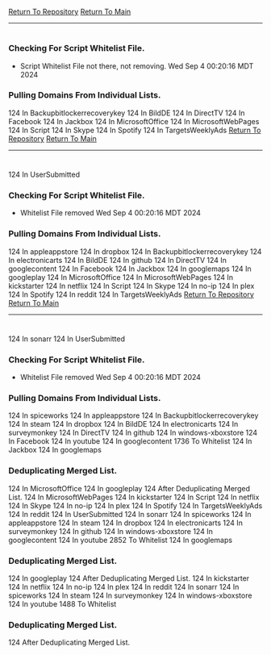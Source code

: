 [Return To Repository](https://github.com/DigitalWarrior/piholeparser/)
[Return To Main](https://github.com/DigitalWarrior/piholeparser/blob/master/RecentRunLogs/Mainlog.md)
____________________________________
# 
### Checking For Script Whitelist File.
* Script Whitelist File not there, not removing. Wed Sep  4 00:20:16 MDT 2024
### Pulling Domains From Individual Lists.
124 In Backupbitlockerrecoverykey
124 In BildDE
124 In DirectTV
124 In Facebook
124 In Jackbox
124 In MicrosoftOffice
124 In MicrosoftWebPages
124 In Script
124 In Skype
124 In Spotify
124 In TargetsWeeklyAds
[Return To Repository](https://github.com/DigitalWarrior/piholeparser/)
[Return To Main](https://github.com/DigitalWarrior/piholeparser/blob/master/RecentRunLogs/Mainlog.md)
____________________________________
# 
124 In UserSubmitted
### Checking For Script Whitelist File.
* Whitelist File removed Wed Sep  4 00:20:16 MDT 2024
### Pulling Domains From Individual Lists.
124 In appleappstore
124 In dropbox
124 In Backupbitlockerrecoverykey
124 In electronicarts
124 In BildDE
124 In github
124 In DirectTV
124 In googlecontent
124 In Facebook
124 In Jackbox
124 In googlemaps
124 In googleplay
124 In MicrosoftOffice
124 In MicrosoftWebPages
124 In kickstarter
124 In netflix
124 In Script
124 In Skype
124 In no-ip
124 In plex
124 In Spotify
124 In reddit
124 In TargetsWeeklyAds
[Return To Repository](https://github.com/DigitalWarrior/piholeparser/)
[Return To Main](https://github.com/DigitalWarrior/piholeparser/blob/master/RecentRunLogs/Mainlog.md)
____________________________________
# 
124 In sonarr
124 In UserSubmitted
### Checking For Script Whitelist File.
* Whitelist File removed Wed Sep  4 00:20:16 MDT 2024
### Pulling Domains From Individual Lists.
124 In spiceworks
124 In appleappstore
124 In Backupbitlockerrecoverykey
124 In steam
124 In dropbox
124 In BildDE
124 In electronicarts
124 In surveymonkey
124 In DirectTV
124 In github
124 In windows-xboxstore
124 In Facebook
124 In youtube
124 In googlecontent
1736 To Whitelist
124 In Jackbox
124 In googlemaps
### Deduplicating Merged List.
124 In MicrosoftOffice
124 In googleplay
124 After Deduplicating Merged List.
124 In MicrosoftWebPages
124 In kickstarter
124 In Script
124 In netflix
124 In Skype
124 In no-ip
124 In plex
124 In Spotify
124 In TargetsWeeklyAds
124 In reddit
124 In UserSubmitted
124 In sonarr
124 In spiceworks
124 In appleappstore
124 In steam
124 In dropbox
124 In electronicarts
124 In surveymonkey
124 In github
124 In windows-xboxstore
124 In googlecontent
124 In youtube
2852 To Whitelist
124 In googlemaps
### Deduplicating Merged List.
124 In googleplay
124 After Deduplicating Merged List.
124 In kickstarter
124 In netflix
124 In no-ip
124 In plex
124 In reddit
124 In sonarr
124 In spiceworks
124 In steam
124 In surveymonkey
124 In windows-xboxstore
124 In youtube
1488 To Whitelist
### Deduplicating Merged List.
124 After Deduplicating Merged List.
